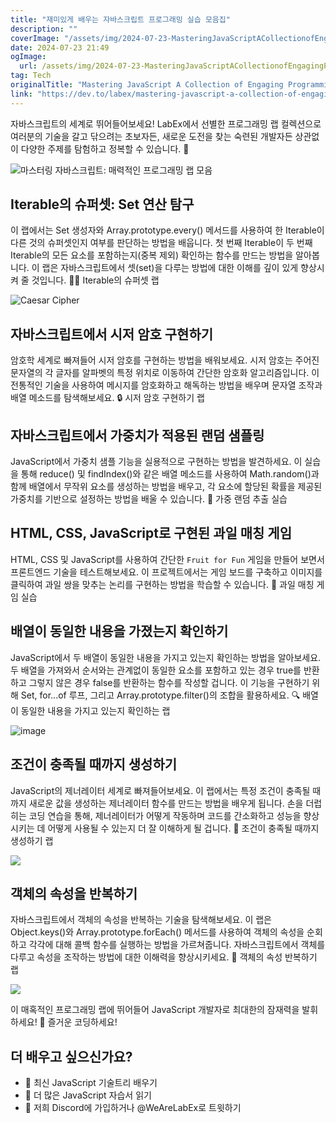 ```yaml
---
title: "재미있게 배우는 자바스크립트 프로그래밍 실습 모음집"
description: ""
coverImage: "/assets/img/2024-07-23-MasteringJavaScriptACollectionofEngagingProgrammingLabs_0.png"
date: 2024-07-23 21:49
ogImage: 
  url: /assets/img/2024-07-23-MasteringJavaScriptACollectionofEngagingProgrammingLabs_0.png
tag: Tech
originalTitle: "Mastering JavaScript A Collection of Engaging Programming Labs"
link: "https://dev.to/labex/mastering-javascript-a-collection-of-engaging-programming-labs-379j"
---
```



자바스크립트의 세계로 뛰어들어보세요! LabEx에서 선별한 프로그래밍 랩 컬렉션으로 여러분의 기술을 갈고 닦으려는 초보자든, 새로운 도전을 찾는 숙련된 개발자든 상관없이 다양한 주제를 탐험하고 정복할 수 있습니다. 🚀

![마스터링 자바스크립트: 매력적인 프로그래밍 랩 모음](/assets/img/2024-07-23-MasteringJavaScriptACollectionofEngagingProgrammingLabs_0.png)

## Iterable의 슈퍼셋: Set 연산 탐구

이 랩에서는 Set 생성자와 Array.prototype.every() 메서드를 사용하여 한 Iterable이 다른 것의 슈퍼셋인지 여부를 판단하는 방법을 배웁니다. 첫 번째 Iterable이 두 번째 Iterable의 모든 요소를 포함하는지(중복 제외) 확인하는 함수를 만드는 방법을 알아봅니다. 이 랩은 자바스크립트에서 셋(set)을 다루는 방법에 대한 이해를 깊이 있게 향상시켜 줄 것입니다. 👨‍💻 Iterable의 슈퍼셋 랩

<div class="content-ad"></div>


![Caesar Cipher](/assets/img/2024-07-23-MasteringJavaScriptACollectionofEngagingProgrammingLabs_1.png)

## 자바스크립트에서 시저 암호 구현하기

암호학 세계로 빠져들어 시저 암호를 구현하는 방법을 배워보세요. 시저 암호는 주어진 문자열의 각 글자를 알파벳의 특정 위치로 이동하여 간단한 암호화 알고리즘입니다. 이 전통적인 기술을 사용하여 메시지를 암호화하고 해독하는 방법을 배우며 문자열 조작과 배열 메소드를 탐색해보세요. 🔒 시저 암호 구현하기 랩

## 자바스크립트에서 가중치가 적용된 랜덤 샘플링


<div class="content-ad"></div>

JavaScript에서 가중치 샘플 기능을 실용적으로 구현하는 방법을 발견하세요. 이 실습을 통해 reduce() 및 findIndex()와 같은 배열 메소드를 사용하여 Math.random()과 함께 배열에서 무작위 요소를 생성하는 방법을 배우고, 각 요소에 할당된 확률을 제공된 가중치를 기반으로 설정하는 방법을 배울 수 있습니다. 🎲 가중 랜덤 추출 실습

## HTML, CSS, JavaScript로 구현된 과일 매칭 게임

HTML, CSS 및 JavaScript를 사용하여 간단한 `Fruit for Fun` 게임을 만들어 보면서 프론트엔드 기술을 테스트해보세요. 이 프로젝트에서는 게임 보드를 구축하고 이미지를 클릭하여 과일 쌍을 맞추는 논리를 구현하는 방법을 학습할 수 있습니다. 🍎 과일 매칭 게임 실습

## 배열이 동일한 내용을 가졌는지 확인하기

<div class="content-ad"></div>

JavaScript에서 두 배열이 동일한 내용을 가지고 있는지 확인하는 방법을 알아보세요. 두 배열을 가져와서 순서와는 관계없이 동일한 요소를 포함하고 있는 경우 true를 반환하고 그렇지 않은 경우 false를 반환하는 함수를 작성할 겁니다. 이 기능을 구현하기 위해 Set, for...of 루프, 그리고 Array.prototype.filter()의 조합을 활용하세요. 🔍 배열이 동일한 내용을 가지고 있는지 확인하는 랩

![image](/assets/img/2024-07-23-MasteringJavaScriptACollectionofEngagingProgrammingLabs_2.png)

## 조건이 충족될 때까지 생성하기

JavaScript의 제너레이터 세계로 빠져들어보세요. 이 랩에서는 특정 조건이 충족될 때까지 새로운 값을 생성하는 제너레이터 함수를 만드는 방법을 배우게 됩니다. 손을 더럽히는 코딩 연습을 통해, 제너레이터가 어떻게 작동하며 코드를 간소화하고 성능을 향상시키는 데 어떻게 사용될 수 있는지 더 잘 이해하게 될 겁니다. 🔄 조건이 충족될 때까지 생성하기 랩

<div class="content-ad"></div>

<img src="/assets/img/2024-07-23-MasteringJavaScriptACollectionofEngagingProgrammingLabs_3.png" />

## 객체의 속성을 반복하기

자바스크립트에서 객체의 속성을 반복하는 기술을 탐색해보세요. 이 랩은 Object.keys()와 Array.prototype.forEach() 메서드를 사용하여 객체의 속성을 순회하고 각각에 대해 콜백 함수를 실행하는 방법을 가르쳐줍니다. 자바스크립트에서 객체를 다루고 속성을 조작하는 방법에 대한 이해력을 향상시키세요. 🔑 객체의 속성 반복하기 랩

<img src="/assets/img/2024-07-23-MasteringJavaScriptACollectionofEngagingProgrammingLabs_4.png" />

<div class="content-ad"></div>

이 매혹적인 프로그래밍 랩에 뛰어들어 JavaScript 개발자로 최대한의 잠재력을 발휘하세요! 💪 즐거운 코딩하세요!

## 더 배우고 싶으신가요?

- 🌳 최신 JavaScript 기술트리 배우기
- 📖 더 많은 JavaScript 자습서 읽기
- 💬 저희 Discord에 가입하거나 @WeAreLabEx로 트윗하기